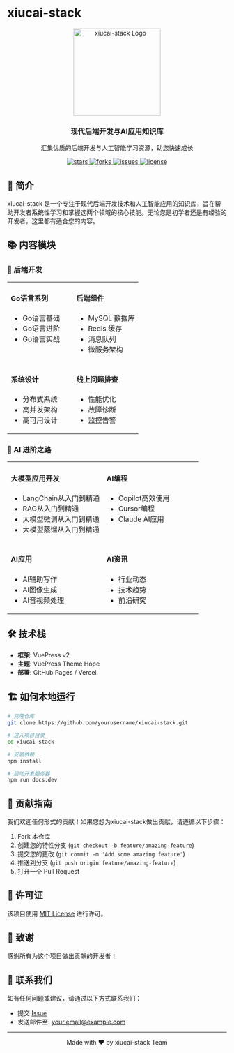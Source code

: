 # xiucai-stack

<div align="center">
  <img src="/logo.png" alt="xiucai-stack Logo" width="200">
  <h3>现代后端开发与AI应用知识库</h3>
  <p>汇集优质的后端开发与人工智能学习资源，助您快速成长</p>
</div>

<p align="center">
  <a href="https://github.com/yourusername/xiucai-stack/stargazers">
    <img src="https://img.shields.io/github/stars/yourusername/xiucai-stack" alt="stars">
  </a>
  <a href="https://github.com/yourusername/xiucai-stack/network/members">
    <img src="https://img.shields.io/github/forks/yourusername/xiucai-stack" alt="forks">
  </a>
  <a href="https://github.com/yourusername/xiucai-stack/issues">
    <img src="https://img.shields.io/github/issues/yourusername/xiucai-stack" alt="issues">
  </a>
  <a href="https://github.com/yourusername/xiucai-stack/blob/main/LICENSE">
    <img src="https://img.shields.io/github/license/yourusername/xiucai-stack" alt="license">
  </a>
</p>

## 🚀 简介

xiucai-stack 是一个专注于现代后端开发技术和人工智能应用的知识库，旨在帮助开发者系统性学习和掌握这两个领域的核心技能。无论您是初学者还是有经验的开发者，这里都有适合您的内容。

## 📚 内容模块

### 🔹 后端开发

<table>
  <tr>
    <td width="50%" valign="top">
      <h4>Go语言系列</h4>
      <ul>
        <li>Go语言基础</li>
        <li>Go语言进阶</li>
        <li>Go语言实战</li>
      </ul>
    </td>
    <td width="50%" valign="top">
      <h4>后端组件</h4>
      <ul>
        <li>MySQL 数据库</li>
        <li>Redis 缓存</li>
        <li>消息队列</li>
        <li>微服务架构</li>
      </ul>
    </td>
  </tr>
  <tr>
    <td width="50%" valign="top">
      <h4>系统设计</h4>
      <ul>
        <li>分布式系统</li>
        <li>高并发架构</li>
        <li>高可用设计</li>
      </ul>
    </td>
    <td width="50%" valign="top">
      <h4>线上问题排查</h4>
      <ul>
        <li>性能优化</li>
        <li>故障诊断</li>
        <li>监控告警</li>
      </ul>
    </td>
  </tr>
</table>

### 🔹 AI 进阶之路

<table>
  <tr>
    <td width="50%" valign="top">
      <h4>大模型应用开发</h4>
      <ul>
        <li>LangChain从入门到精通</li>
        <li>RAG从入门到精通</li>
        <li>大模型微调从入门到精通</li>
        <li>大模型蒸馏从入门到精通</li>
      </ul>
    </td>
    <td width="50%" valign="top">
      <h4>AI编程</h4>
      <ul>
        <li>Copilot高效使用</li>
        <li>Cursor编程</li>
        <li>Claude AI应用</li>
      </ul>
    </td>
  </tr>
  <tr>
    <td width="50%" valign="top">
      <h4>AI应用</h4>
      <ul>
        <li>AI辅助写作</li>
        <li>AI图像生成</li>
        <li>AI音视频处理</li>
      </ul>
    </td>
    <td width="50%" valign="top">
      <h4>AI资讯</h4>
      <ul>
        <li>行业动态</li>
        <li>技术趋势</li>
        <li>前沿研究</li>
      </ul>
    </td>
  </tr>
</table>

## 🛠️ 技术栈

- **框架**: VuePress v2
- **主题**: VuePress Theme Hope
- **部署**: GitHub Pages / Vercel

## 🏗️ 如何本地运行

```bash
# 克隆仓库
git clone https://github.com/yourusername/xiucai-stack.git

# 进入项目目录
cd xiucai-stack

# 安装依赖
npm install

# 启动开发服务器
npm run docs:dev
```

## 🤝 贡献指南

我们欢迎任何形式的贡献！如果您想为xiucai-stack做出贡献，请遵循以下步骤：

1. Fork 本仓库
2. 创建您的特性分支 (`git checkout -b feature/amazing-feature`)
3. 提交您的更改 (`git commit -m 'Add some amazing feature'`)
4. 推送到分支 (`git push origin feature/amazing-feature`)
5. 打开一个 Pull Request

## 📝 许可证

该项目使用 [MIT License](LICENSE) 进行许可。

## 🙏 致谢

感谢所有为这个项目做出贡献的开发者！

## 📮 联系我们

如有任何问题或建议，请通过以下方式联系我们：

- 提交 [Issue](https://github.com/yourusername/xiucai-stack/issues)
- 发送邮件至: your.email@example.com

---

<div align="center">
  <p>Made with ❤️ by xiucai-stack Team</p>
</div> 